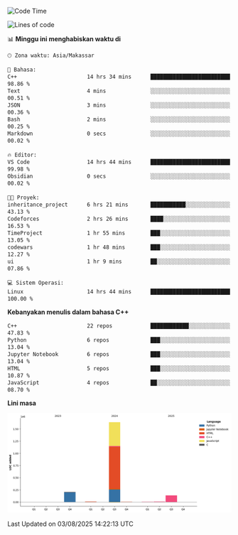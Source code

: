 <!--START_SECTION:waka-->
![Code Time](http://img.shields.io/badge/Code%20Time-395%20hrs%202%20mins-blue)

![Lines of code](https://img.shields.io/badge/Sejak%20Hello%20World%20aku%20telah%20menulis-2.0%20million%20baris%20kode-blue)

📊 **Minggu ini menghabiskan waktu di** 

```text
🕑︎ Zona waktu: Asia/Makassar

💬 Bahasa: 
C++                      14 hrs 34 mins      █████████████████████████   98.86 % 
Text                     4 mins              ░░░░░░░░░░░░░░░░░░░░░░░░░   00.51 % 
JSON                     3 mins              ░░░░░░░░░░░░░░░░░░░░░░░░░   00.36 % 
Bash                     2 mins              ░░░░░░░░░░░░░░░░░░░░░░░░░   00.25 % 
Markdown                 0 secs              ░░░░░░░░░░░░░░░░░░░░░░░░░   00.02 % 

🔥 Editor: 
VS Code                  14 hrs 44 mins      █████████████████████████   99.98 % 
Obsidian                 0 secs              ░░░░░░░░░░░░░░░░░░░░░░░░░   00.02 % 

🐱‍💻 Proyek: 
inheritance_project      6 hrs 21 mins       ███████████░░░░░░░░░░░░░░   43.13 % 
Codeforces               2 hrs 26 mins       ████░░░░░░░░░░░░░░░░░░░░░   16.53 % 
TimeProject              1 hr 55 mins        ███░░░░░░░░░░░░░░░░░░░░░░   13.05 % 
codewars                 1 hr 48 mins        ███░░░░░░░░░░░░░░░░░░░░░░   12.27 % 
ui                       1 hr 9 mins         ██░░░░░░░░░░░░░░░░░░░░░░░   07.86 % 

💻 Sistem Operasi: 
Linux                    14 hrs 44 mins      █████████████████████████   100.00 % 
```

**Kebanyakan menulis dalam bahasa C++** 

```text
C++                      22 repos            ████████████░░░░░░░░░░░░░   47.83 % 
Python                   6 repos             ███░░░░░░░░░░░░░░░░░░░░░░   13.04 % 
Jupyter Notebook         6 repos             ███░░░░░░░░░░░░░░░░░░░░░░   13.04 % 
HTML                     5 repos             ███░░░░░░░░░░░░░░░░░░░░░░   10.87 % 
JavaScript               4 repos             ██░░░░░░░░░░░░░░░░░░░░░░░   08.70 % 
```



**Lini masa**

![Lines of Code chart](https://raw.githubusercontent.com/yusuf601/yusuf601/main/assets/bar_graph.png)


 Last Updated on 03/08/2025 14:22:13 UTC
<!--END_SECTION:waka-->

